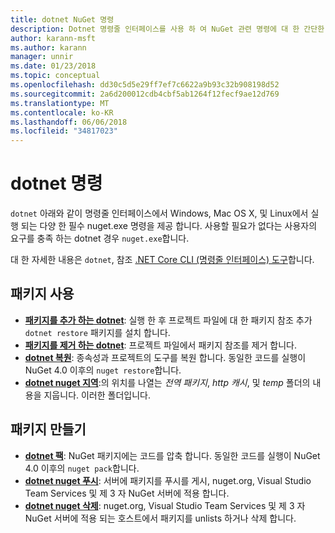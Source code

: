 ```yaml
---
title: dotnet NuGet 명령
description: Dotnet 명령줄 인터페이스를 사용 하 여 NuGet 관련 명령에 대 한 간단한 참조 합니다.
author: karann-msft
ms.author: karann
manager: unnir
ms.date: 01/23/2018
ms.topic: conceptual
ms.openlocfilehash: dd30c5d5e29ff7ef7c6622a9b93c32b908198d52
ms.sourcegitcommit: 2a6d200012cdb4cbf5ab1264f12fecf9ae12d769
ms.translationtype: MT
ms.contentlocale: ko-KR
ms.lasthandoff: 06/06/2018
ms.locfileid: "34817023"
---
```

# <a name="dotnet-commands"></a>dotnet 명령

`dotnet` 아래와 같이 명령줄 인터페이스에서 Windows, Mac OS X, 및 Linux에서 실행 되는 다양 한 필수 nuget.exe 명령을 제공 합니다. 사용할 필요가 없다는 사용자의 요구를 충족 하는 dotnet 경우 `nuget.exe`합니다.

대 한 자세한 내용은 `dotnet`, 참조 [.NET Core CLI (명령줄 인터페이스) 도구](/dotnet/core/tools/?tabs=netcore2x)합니다.

## <a name="package-consumption"></a>패키지 사용

- [**패키지를 추가 하는 dotnet**](/dotnet/core/tools/dotnet-add-package): 실행 한 후 프로젝트 파일에 대 한 패키지 참조 추가 `dotnet restore` 패키지를 설치 합니다.
- [**패키지를 제거 하는 dotnet**](/dotnet/core/tools/dotnet-remove-package): 프로젝트 파일에서 패키지 참조를 제거 합니다.
- [**dotnet 복원**](/dotnet/core/tools/dotnet-restore?tabs=netcore2x): 종속성과 프로젝트의 도구를 복원 합니다. 동일한 코드를 실행이 NuGet 4.0 이후의 `nuget restore`합니다.
- [**dotnet nuget 지역**](/dotnet/core/tools/dotnet-nuget-locals):의 위치를 나열는 *전역 패키지*, *http 캐시*, 및 *temp* 폴더의 내용을 지웁니다. 이러한 폴더입니다.

## <a name="package-creation"></a>패키지 만들기

- [**dotnet 팩**](/dotnet/core/tools/dotnet-pack?tabs=netcore2x): NuGet 패키지에는 코드를 압축 합니다. 동일한 코드를 실행이 NuGet 4.0 이후의 `nuget pack`합니다.
- [**dotnet nuget 푸시**](/dotnet/core/tools/dotnet-nuget-push): 서버에 패키지를 푸시를 게시, nuget.org, Visual Studio Team Services 및 제 3 자 NuGet 서버에 적용 합니다.
- [**dotnet nuget 삭제**](/dotnet/core/tools/dotnet-nuget-delete): nuget.org, Visual Studio Team Services 및 제 3 자 NuGet 서버에 적용 되는 호스트에서 패키지를 unlists 하거나 삭제 합니다.

